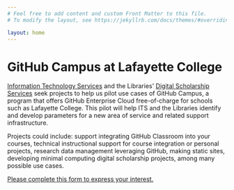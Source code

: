 ```yaml
---
# Feel free to add content and custom Front Matter to this file.
# To modify the layout, see https://jekyllrb.com/docs/themes/#overriding-theme-defaults

layout: home
---
```

# GitHub Campus at Lafayette College
[Information Technology Services](https://its.lafayette.edu/) and the Libraries' [Digital Scholarship Services](https://dss.lafayette.edu/) seek projects to help us pilot use cases of GitHub Campus, a program that offers GitHub Enterprise Cloud free-of-charge for schools such as Lafayette College. This pilot will help ITS and the Libraries identify and develop parameters for a new area of service and related support infrastructure.

Projects could include: support integrating GitHub Classroom into your courses, technical instructional support for course integration or personal projects, research data management leveraging GitHub, making static sites, developing minimal computing digital scholarship projects, among many possible use cases. 

[Please complete this form to express your interest.](https://forms.gle/hQiKiG7eeng1wXR86)
